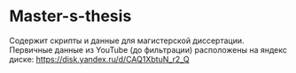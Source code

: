 # Master-s-thesis
Содержит скрипты и данные для магистерской диссертации.
Первичные данные из YouTube (до фильтрации) расположены на яндекс диске: https://disk.yandex.ru/d/CAQ1XbtuN_r2_Q
